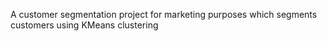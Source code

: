 A customer segmentation project for marketing purposes which segments customers using KMeans clustering
